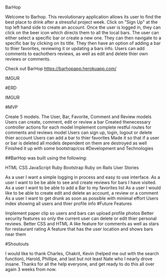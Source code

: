 BarHop

Welcome to Barhop. This revolutionary application allows its user to find the best place to drink after a stressful project week. Click on "Sign Up" at the top left hand side to create an account. Once the user is logged in, they can click on the beer icon which directs them to all the local bars. The user can either select a specific bar or create a new one. They can then navigate to a specific bar by clicking on its title. They then have an option of adding a bar to thier favorites, reviewing it or updating a bars info. Users can add comments to eachothers reviews, as well as edit and delete thier own reviews or comments.

Check out BarHop https://barhopapp.herokuapp.com/

IMGUR

#ERD

IMGUR

#MVP

Create 5 models. The User, Bar, Favorite, Comment and Review models
Users can create, comment, edit or review a bar
Created thenecessary controller actions for each model
Implement complete restful routes for comments and reviews model
Users can sign up, login, logout or delete thier account
Users can add a bar to thier favorites
Made it so that if a user or bar is deleted all models dependent on them are destroyed as well
Finished it up with some bootstrap/css
#Development and Technologies

##BarHop was built using the following:

HTML
CSS
JavaScript
Ruby
Bootstrap
Ruby on Rails
User Stories

As a user I want a simple logging in process and easy to use interface.
As a user I want to be be able to see and create reviews for bars I have visited.
As a user I want to be able to add a Bar to my favorites list
As a user I would like to be able to create edit and delete an account, a review or a comment
As a user I want to get drunk as soon as possible with minimal effort
Users index showing all users and thier profile info
#Future Features

Implement paper clip so users and bars can upload profile photos
Better security features so only the current user can delete or edit thier personal reviews.
Better CSS and HTML
A like feature for comments as well as stars for restaurant rating
A feature that has the user location and shows bars near them

#Shoutouts

I would like to thank Charles, Chakrit, Kevin (helped me out with the search function), Harold, Phillipe, and last but not least Nate who I nearly drove insane. Thanks for all the help everyone, and get ready to do this all over again 3 weeks from now.